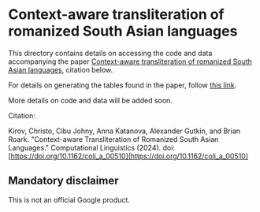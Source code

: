 # Context-aware transliteration of romanized South Asian languages

This directory contains details on accessing the code and data accompanying the
paper [Context-aware transliteration of romanized South Asian
languages](https://direct.mit.edu/coli/article/doi/10.1162/coli_a_00510/119145),
citation below.

For details on generating the tables found in the paper, follow
[this link](generate_tables.md).

More details on code and data will be added soon.

Citation:

Kirov, Christo, Cibu Johny, Anna Katanova, Alexander Gutkin, and Brian
Roark. "Context-aware Transliteration of Romanized South Asian Languages."
Computational Linguistics (2024). doi:
[https://doi.org/10.1162/coli_a_00510](https://doi.org/10.1162/coli_a_00510)

## Mandatory disclaimer

This is not an official Google product.
